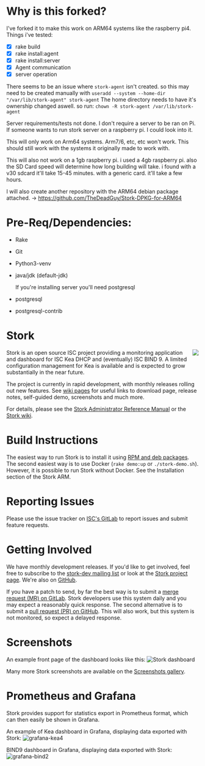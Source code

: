 # Why is this forked?

I've forked it to make this work on ARM64 systems like the raspberry pi4.
Things i've tested:
- [x] rake build
- [x] rake install:agent
- [X] rake install:server
- [x] Agent communication
- [X] server operation
 
There seems to be an issue where `stork-agent` isn't created. so this may need to be created manually with `useradd --system --home-dir "/var/lib/stork-agent" stork-agent` 
The home directory needs to have it's ownership changed aswell. so run: `chown -R stork-agent /var/lib/stork-agent`

Server requirements/tests not done. I don't require a server to be ran on Pi. If someone wants to run stork server on a raspberry pi. I could look into it.

This will only work on Arm64 systems. Arm7/6, etc, etc won't work. This should still work with the systems it originally made to work with.

This will also not work on a 1gb raspberry pi. i used a 4gb raspberry pi. also the SD Card speed will determine how long building will take. i found with a v30 sdcard it'll take 15-45 minutes. with a generic card. it'll take a few hours. 

I will also create another repository with the ARM64 debian package attached. -> https://github.com/TheDeadGuy/Stork-DPKG-for-ARM64

# Pre-Req/Dependencies:

* Rake
* Git
* Python3-venv
* java/jdk (default-jdk)

  If you're installing server you'll need postgresql
* postgresql
* postgresql-contrib

# Stork

<img align="right" src="/doc/static/stork-square-200px.png">

Stork is an open source ISC project providing a monitoring application and dashboard for 
ISC Kea DHCP and (eventually) ISC BIND 9. A limited configuration management for Kea
is available and is expected to grow substantially in the near future.

The project is currently in rapid development, with monthly releases rolling out new features.
See [wiki pages](https://gitlab.isc.org/isc-projects/stork/-/wikis/home) for useful
links to download page, release notes, self-guided demo, screenshots and much more.

For details, please see the [Stork Administrator Reference Manual](https://stork.readthedocs.io) 
or the [Stork wiki](https://gitlab.isc.org/isc-projects/stork/-/wikis/home).

# Build Instructions

The easiest way to run Stork is to install it using
[RPM and deb packages](https://stork.readthedocs.io/en/latest/install.html#installing-from-packages).
The second easiest way is to use Docker (`rake demo:up` or `./stork-demo.sh`). However, it is
possible to run Stork without Docker. See the Installation section of the Stork ARM.

# Reporting Issues

Please use the issue tracker on [ISC's GitLab](https://gitlab.isc.org/isc-projects/stork/-/issues)
to report issues and submit feature requests.

# Getting Involved

We have monthly development releases. If you'd like to get involved, feel free to subscribe to the
[stork-dev mailing list](https://lists.isc.org/mailman/listinfo/stork-dev) or look
at the [Stork project page](https://gitlab.isc.org/isc-projects/stork).
We're also on [GitHub](https://github.com/isc-projects/stork).

If you have a patch to send, by far the best way is to submit a
[merge request (MR) on GitLab](https://gitlab.isc.org/isc-projects/stork/-/merge_requests).
Stork developers use this system daily and you may expect a reasonably quick response.
The second alternative is to submit a [pull request (PR) on GitHub](https://github.com/isc-projects/stork/pulls).
This will also work, but this system is not monitored, so expect a delayed response.

# Screenshots

An example front page of the dashboard looks like this:
![Stork dashboard](https://gitlab.isc.org/isc-projects/stork/-/wikis/uploads/22cf367aedaaad3ac8e42d066595dd7b/dashboard-1.1.png)

Many more Stork screenshots are available on the [Screenshots gallery](https://gitlab.isc.org/isc-projects/stork/-/wikis/Screenshots).

# Prometheus and Grafana

Stork provides support for statistics export in Prometheus format, which can then easily be shown in Grafana.

An example of Kea dashboard in Grafana, displaying data exported with Stork: 
![grafana-kea4](https://gitlab.isc.org/isc-projects/stork/-/wikis/uploads/97468f53d07c1b6eda7035c30fbd4de3/grafana-kea4.png)

BIND9 dashboard in Grafana, displaying data exported with Stork:
![grafana-bind2](https://gitlab.isc.org/isc-projects/stork/-/wikis/uploads/6673c0a19962c535bf7e47d9fd0f46e5/grafana-bind2.png)


